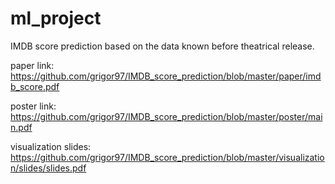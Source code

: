 # ml_project
IMDB score prediction based on the data known before theatrical release.

paper link:
https://github.com/grigor97/IMDB_score_prediction/blob/master/paper/imdb_score.pdf

poster link:
https://github.com/grigor97/IMDB_score_prediction/blob/master/poster/main.pdf

visualization slides:
https://github.com/grigor97/IMDB_score_prediction/blob/master/visualization/slides/slides.pdf
